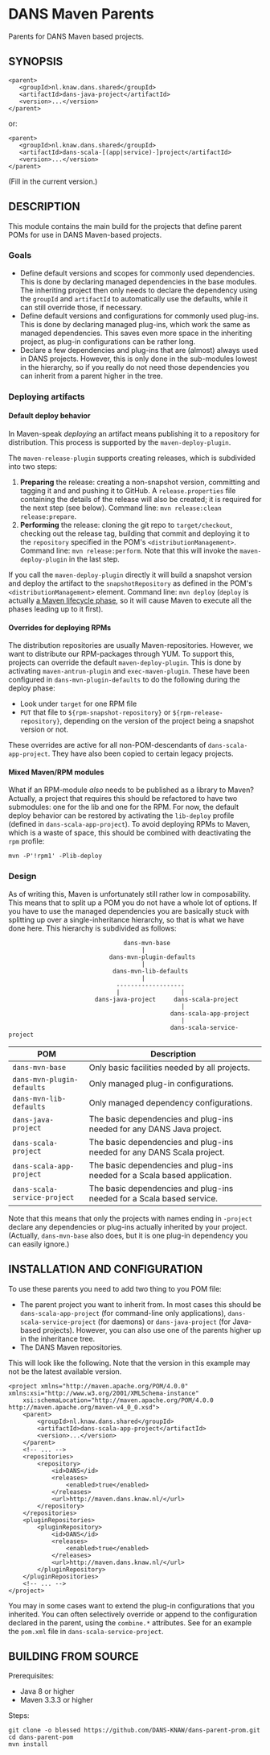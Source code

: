 DANS Maven Parents
==================
Parents for DANS Maven based projects.


SYNOPSIS
--------

    <parent>
       <groupId>nl.knaw.dans.shared</groupId>
       <artifactId>dans-java-project</artifactId>
       <version>...</version>
    </parent>

or:

    <parent>
       <groupId>nl.knaw.dans.shared</groupId>
       <artifactId>dans-scala-[(app|service)-]project</artifactId>
       <version>...</version>
    </parent>

(Fill in the current version.)

DESCRIPTION
-----------
This module contains the main build for the projects that define parent POMs for use in DANS
Maven-based projects.

### Goals
* Define default versions and scopes for commonly used dependencies. This is done by declaring
  managed dependencies in the base modules. The inheriting project then only needs to declare the
  dependency using the `groupId` and `artifactId` to automatically use the defaults, while it can
  still override those, if necessary.
* Define default versions and configurations for commonly used plug-ins. This is done by declaring
  managed plug-ins, which work the same as managed dependencies. This saves even more space in the inheriting
  project, as plug-in configurations can be rather long.
* Declare a few dependencies and plug-ins that are (almost) always used in DANS projects. However, this
  is only done in the sub-modules lowest in the hierarchy, so if you really do not need those dependencies
  you can inherit from a parent higher in the tree.

### Deploying artifacts

#### Default deploy behavior
In Maven-speak *deploying* an artifact means publishing it to a repository for distribution. This process is supported
by the `maven-deploy-plugin`. 

The `maven-release-plugin` supports creating releases, which is subdivided into two steps:

1. **Preparing** the release: creating a non-snapshot version, committing and tagging it and and pushing it to GitHub. A `release.properties` file
   containing the details of the release will also be created; it is required for the next step (see below). 
   Command line: `mvn release:clean release:prepare`.
2. **Performing** the release: cloning the git repo to `target/checkout`, checking out the release tag, building 
   that commit and deploying it to the `repository` specified in the POM's `<distributionManagement>`. 
   Command line: `mvn release:perform`. Note that this will invoke the `maven-deploy-plugin` in the last step.
   
If you call the `maven-deploy-plugin` directly it will build a snapshot version and deploy the artifact to the 
`snapshotRepository` as defined in the POM's `<distributionManagement>` element. Command line: `mvn deploy` (`deploy` is 
actually [a Maven lifecycle phase](https://maven.apache.org/guides/introduction/introduction-to-the-lifecycle.html), so it
will cause Maven to execute all the phases leading up to it first).   
 
#### Overrides for deploying RPMs
The distribution repositories are usually Maven-repositories. However, we want to distribute our RPM-packages through 
YUM. To support this, projects can override the default `maven-deploy-plugin`. This is done by activating `maven-antrun-plugin`
and `exec-maven-plugin`. These have been configured in `dans-mvn-plugin-defaults` to do the following during the deploy 
phase:

* Look under `target` for one RPM file
* `PUT` that file to `${rpm-snapshot-repository}` or `${rpm-release-repository}`, depending on the version of the project
   being a snapshot version or not.
   
These overrides are active for all non-POM-descendants of `dans-scala-app-project`. They have also been copied to certain
legacy projects.

#### Mixed Maven/RPM modules
What if an RPM-module *also* needs to be published as a library to Maven? Actually, a project that requires this should be
refactored to have two submodules: one for the lib and one for the RPM. For now, the default deploy behavior can be restored
by activating the `lib-deploy` profile (defined in `dans-scala-app-project`). To avoid deploying RPMs to Maven, which is a
waste of space, this should be combined with deactivating the `rpm` profile:

`mvn -P'!rpm1' -Plib-deploy`

### Design
As of writing this, Maven is unfortunately still rather low in composability. This means that to split up a
POM you do not have a whole lot of options. If you have to use the managed dependencies you are basically stuck with
splitting up over a single-inheritance hierarchy, so that is what we have done here. This hierarchy is subdivided
as follows:

                                    dans-mvn-base
                                         |
                                dans-mvn-plugin-defaults
                                         |
                                 dans-mvn-lib-defaults
                                         |
                                  -------------------
                                  |                 |
                            dans-java-project     dans-scala-project
                                                    |
                                                 dans-scala-app-project
                                                    |
                                                 dans-scala-service-project


POM                          | Description
-----------------------------|-------------------------------------------------------------
`dans-mvn-base`              | Only basic facilities needed by all projects.
`dans-mvn-plugin-defaults`   | Only managed plug-in configurations.
`dans-mvn-lib-defaults`      | Only managed dependency configurations.
`dans-java-project`          | The basic dependencies and plug-ins needed for any DANS Java project.
`dans-scala-project`         | The basic dependencies and plug-ins needed for any DANS Scala project.
`dans-scala-app-project`     | The basic dependencies and plug-ins needed for a Scala based application.
`dans-scala-service-project` | The basic dependencies and plug-ins needed for a Scala based service.

Note that this means that only the projects with names ending in `-project` declare any dependencies or plug-ins actually inherited by your
project. (Actually, `dans-mvn-base` also does, but it is one plug-in dependency you can easily ignore.)

INSTALLATION AND CONFIGURATION
------------------------------
To use these parents you need to add two thing to you POM file:

* The parent project you want to inherit from. In most cases this should be `dans-scala-app-project` (for command-line only applications),
  `dans-scala-service-project` (for daemons) or `dans-java-project` (for Java-based projects). However, you can also use one of the parents
  higher up in the inheritance tree.
* The DANS Maven repositories.

This will look like the following. Note that the version in this example may not be the latest available version.

    <project xmlns="http://maven.apache.org/POM/4.0.0" xmlns:xsi="http://www.w3.org/2001/XMLSchema-instance"
        xsi:schemaLocation="http://maven.apache.org/POM/4.0.0 http://maven.apache.org/maven-v4_0_0.xsd">
        <parent>
            <groupId>nl.knaw.dans.shared</groupId>
            <artifactId>dans-scala-app-project</artifactId>
            <version>...</version>
        </parent>
        <!-- ... -->
        <repositories>
            <repository>
                <id>DANS</id>
                <releases>
                    <enabled>true</enabled>
                </releases>
                <url>http://maven.dans.knaw.nl/</url>
            </repository>
        </repositories>
        <pluginRepositories>
            <pluginRepository>
                <id>DANS</id>
                <releases>
                    <enabled>true</enabled>
                </releases>
                <url>http://maven.dans.knaw.nl/</url>
            </pluginRepository>
        </pluginRepositories>
        <!-- ... -->
    </project>

You may in some cases want to extend the plug-in configurations that you inherited. You can often selectively override or append to the configuration
declared in the parent, using the `combine.*` attributes. See for an example the `pom.xml` file in `dans-scala-service-project`.

BUILDING FROM SOURCE
--------------------
Prerequisites:

* Java 8 or higher
* Maven 3.3.3 or higher

Steps:

    git clone -o blessed https://github.com/DANS-KNAW/dans-parent-prom.git
    cd dans-parent-pom
    mvn install
